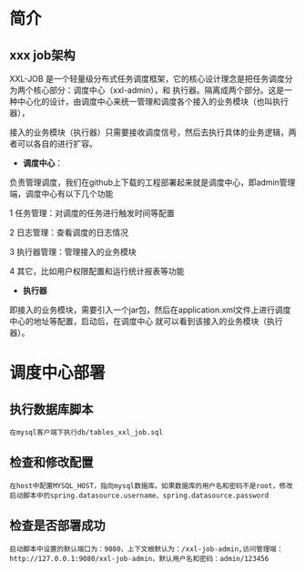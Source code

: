 # 简介 #
## xxx job架构 ##
   XXL-JOB 是一个轻量级分布式任务调度框架，它的核心设计理念是把任务调度分为两个核心部分：调度中心（xxl-admin），和 执行器。隔离成两个部分。这是一种中心化的设计，由调度中心来统一管理和调度各个接入的业务模块（也叫执行器），

接入的业务模块（执行器）只需要接收调度信号，然后去执行具体的业务逻辑，两者可以各自的进行扩容。 





- **调度中心**：


负责管理调度，我们在github上下载的工程部署起来就是调度中心，即admin管理端，调度中心有以下几个功能

1 任务管理：对调度的任务进行触发时间等配置

2 日志管理：查看调度的日志情况

3 执行器管理：管理接入的业务模块

4 其它，比如用户权限配置和运行统计报表等功能



- **执行器**


即接入的业务模块，需要引入一个jar包，然后在application.xml文件上进行调度中心的地址等配置，启动后，在调度中心 就可以看到该接入的业务模块（执行器）。

# 调度中心部署 #
## 执行数据库脚本 ##
	在mysql客户端下执行db/tables_xxl_job.sql
## 检查和修改配置 ##

	在host中配置MYSQL_HOST，指向mysql数据库。如果数据库的用户名和密码不是root，修改启动脚本中的spring.datasource.username、spring.datasource.password

## 检查是否部署成功 ##
	启动脚本中设置的默认端口为：9080，上下文根默认为：/xxl-job-admin,访问管理端：
	http://127.0.0.1:9080/xxl-job-admin，默认用户名和密码：admin/123456
